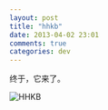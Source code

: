 ```yaml
---
layout: post
title: "hhkb"
date: 2013-04-02 23:01
comments: true
categories: dev
---
```


终于，它来了。

![HHKB](http://pic.yupoo.com/dawncold0/CL0AxKWr/medish.jpg)
